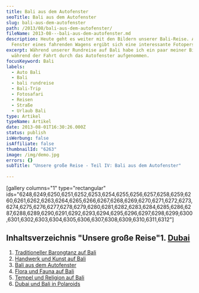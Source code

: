 ```yaml
---
title: Bali aus dem Autofenster
seoTitle: Bali aus dem Autofenster
slug: bali-aus-dem-autofenster
path: /2013/08/bali-aus-dem-autofenster/
fileName: 2013-08---bali-aus-dem-autofenster.md
description: Heute geht es weiter mit den Bildern unserer Bali-Reise. Aus dem
  Fenster eines fahrenden Wagens ergibt sich eine interessante Fotoperspektive.
excerpt: Während unserer Rundreise auf Bali habe ich ein paar meiner Bilder
  während der Fahrt durch das Autofenster aufgenommen.
focusKeyword: Bali
labels:
  - Auto Bali
  - Bali
  - bali rundreise
  - Bali-Trip
  - Fotosafari
  - Reisen
  - Straße
  - Urlaub Bali
type: Artikel
typeName: Artikel
date: 2013-08-01T16:30:26.000Z
status: publish
isWerbung: false
isAffiliate: false
thumbnailId: "6263"
image: /img/demo.jpg
errors: {}
subTitle: "Unsere große Reise - Teil IV: Bali aus dem Autofenster"
  
---
```


[gallery columns="1" type="rectangular"
ids="6248,6249,6250,6251,6252,6253,6254,6255,6256,6257,6258,6259,6260,6261,6262,6263,6264,6265,6266,6267,6268,6269,6270,6271,6272,6273,6274,6275,6276,6277,6278,6279,6280,6281,6282,6283,6284,6285,6286,6287,6288,6289,6290,6291,6292,6293,6294,6295,6296,6297,6298,6299,6300,6301,6302,6303,6304,6305,6306,6307,6308,6309,6310,6311,6312"]

## Inhaltsverzeichnis "Unsere große Reise"1. [Dubai](/2013/08/dubai-und-bali-in-polaroids)

1.  [Traditioneller Barongtanz auf Bali](/2013/07/traditioneller-barong-tanz-auf-bali/)
1.  [Handwerk und Kunst auf Bali](/2013/08/handwerk-und-kunst-auf-bali/)
1.  [Bali aus dem Autofenster](/2013/08/bali-aus-dem-autofenster/)
1.  [Flora und Fauna auf Bali](/2013/08/flora-fauna-ackerbau-und-viehzucht-auf-bali/)
1.  [Tempel und Religion auf Bali](http://2013/08/tempel-und-religion-auf-bali/)
1.  [Dubai und Bali in Polaroids](/2013/08/dubai-und-bali-in-polaroids/)

  